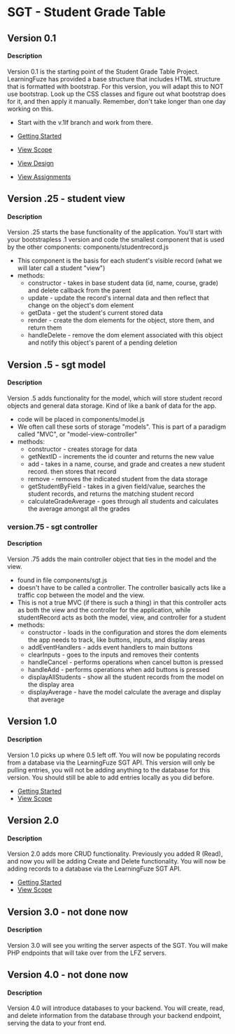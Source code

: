 # SGT - Student Grade Table

## Version 0.1
#### Description
Version 0.1 is the starting point of the Student Grade Table Project. LearningFuze has provided a base structure that
includes HTML structure that is formatted with bootstrap.  For this version, you will adapt this to NOT use bootstrap.  Look up the CSS classes and figure out what bootstrap does for it, and then apply it manually.  Remember, don't take longer than one day working on this.

- Start with the v.1lf branch and work from there.

- <a href="https://github.com/Learning-Fuze/SGT/tree/v.1lf#getting-started">Getting Started</a>
- <a href="https://github.com/Learning-Fuze/SGT/tree/v.1lf#scope">View Scope</a>
- <a href="https://github.com/Learning-Fuze/SGT/tree/v.1lf#design">View Design</a>
- <a href="https://github.com/Learning-Fuze/SGT/tree/v.1lf#assignments---aka-criteria-for-success-on-this-version-of-the-project">View Assignments</a>

## Version .25 - student view
#### Description
Version .25 starts the base functionality of the application.  You'll start with your bootstrapless .1 version and code the smallest component that is used by the other components: components/studentrecord.js
- This component is the basis for each student's visible record (what we will later call a student "view")
- methods: 
    - constructor - takes in base student data (id, name, course, grade) and delete callback from the parent
    - update - update the record's internal data and then reflect that change on the object's dom element
    - getData - get the student's current stored data
    - render - create the dom elements for the object, store them, and return them
    - handleDelete - remove the dom element associated with this object and notify this object's parent of a pending deletion

## Version .5 - sgt model
#### Description
Version .5 adds functionality for the model, which will store student record objects and general data storage.  Kind of like a bank of data for the app.
- code will be placed in components/model.js
- We often call these sorts of storage "models".  This is part of a paradigm called "MVC", or "model-view-controller"
- methods: 
    - constructor - creates storage for data
    - getNextID - increments the id counter and returns the new value
    - add - takes in a name, course, and grade and creates a new student record.  then stores that record
    - remove - removes the indicated student from the data storage
    - getStudentByField - takes in a given field/value, searches the student records, and returns the matching student record
    - calculateGradeAverage - goes through all students and calculates the average amongst all the grades

### version.75 - sgt controller
#### Description
Version .75 adds the main controller object that ties in the model and the view.
- found in file components/sgt.js
- doesn't have to be called a controller.  The controller basically acts like a traffic cop between the model and the view.
- This is not a true MVC (if there is such a thing) in that this controller acts as both the view and the controller for the application, while studentRecord acts as both the model, view, and controller for a student
- methods: 
    - constructor -  loads in the configuration and stores the dom elements the app needs to track, like buttons, inputs, and display areas
    - addEventHandlers - adds event handlers to main buttons
    - clearInputs - goes to the inputs and removes their contents
    - handleCancel - performs operations when cancel button is pressed
    - handleAdd - performs operations when add buttons is pressed
    - displayAllStudents - show all the student records from the model on the display area
    - displayAverage - have the model calculate the average and display that average

## Version 1.0
#### Description
Version 1.0 picks up where 0.5 left off. You will now be populating records from a database via the LearningFuze SGT API. This version will only be pulling entries, you will not be adding anything to the database for this version. You should still be able to add entries locally as you did before.

- <a href="https://github.com/Learning-Fuze/SGT/tree/v1.0lf#getting-started" target="_blank">Getting Started</a>
- <a href="https://github.com/Learning-Fuze/SGT/tree/v1.0lf#scope" target="_blank">View Scope</a>

## Version 2.0
#### Description
Version 2.0 adds more CRUD functionality.  Previously you added R (Read), and now you will be adding Create and Delete functionality. You will now be adding records to a database via the LearningFuze SGT API.

- <a href="https://github.com/Learning-Fuze/SGT/tree/v2.0lf#getting-started" target="_blank">Getting Started</a>
- <a href="https://github.com/Learning-Fuze/SGT/tree/v2.0lf#scope" target="_blank">View Scope</a>

## Version 3.0 - not done now
#### Description
Version 3.0 will see you writing the server aspects of the SGT.  You will make PHP endpoints that will take over from the LFZ servers.

## Version 4.0 - not done now
#### Description
Version 4.0 will introduce databases to your backend.  You will create, read, and delete information from the database through your backend endpoint, serving the data to your front end.

